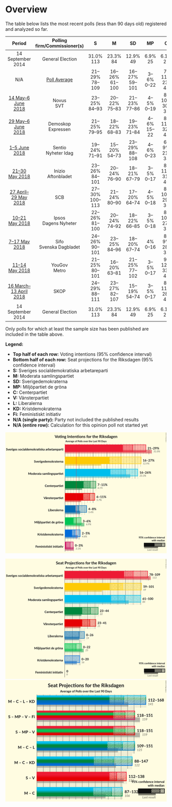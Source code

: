 # Overview

The table below lists the most recent polls (less than 90 days old) registered and analyzed so far.

| Period     | Polling firm/Commissioner(s) | S | M | SD | MP | C | V | L | KD | Fi |
|:----------:|:----------------------------:|:--:|:--:|:--:|:--:|:--:|:--:|:--:|:--:|:--:|
| 14 September 2014 | General Election | 31.0% <br> 113 | 23.3% <br> 84 | 12.9% <br> 49 | 6.9% <br> 25 | 6.1% <br> 22 | 5.7% <br> 21 | 5.4% <br> 19 | 4.6% <br> 16 | 3.1% <br> 0 |
| N/A | [Poll Average](average.html) | 21–29% <br> 78–109 | 16–26% <br> 61–100 | 16–27% <br> 59–101 | 3–6% <br> 0–22 | 7–11% <br> 23–44 | 6–11% <br> 23–41 | 4–8% <br> 0–26 | 2–5% <br> 0–20 | 0–3% <br> 0 |
| [14 May–6 June 2018](2018-06-06-Novus.html) | Novus <br> SVT | 23–25% <br> 84–93 | 20–22% <br> 75–83 | 21–23% <br> 77–86 | 4–5% <br> 0–19 | 8–10% <br> 30–37 | 8–10% <br> 31–37 | 4–5% <br> 15–20 | 2–3% <br> 0 | N/A <br> N/A |
| [29 May–6 June 2018](2018-06-06-Demoskop.html) | Demoskop <br> Expressen | 21–25% <br> 79–95 | 18–22% <br> 68–83 | 19–23% <br> 71–84 | 4–6% <br> 15–22 | 8–11% <br> 32–44 | 7–10% <br> 27–37 | 4–6% <br> 16–23 | 3–5% <br> 0–17 | 2–3% <br> 0 |
| [1–5 June 2018](2018-06-05-Sentio.html) | Sentio <br> Nyheter Idag | 19–24% <br> 71–91 | 15–20% <br> 54–73 | 23–29% <br> 88–108 | 4–6% <br> 0–23 | 6–9% <br> 21–34 | 8–12% <br> 29–43 | 6–9% <br> 20–31 | 2–5% <br> 0–16 | 0–1% <br> 0 |
| [21–30 May 2018](2018-05-30-Inizio.html) | Inizio <br> Aftonbladet | 23–26% <br> 84–101 | 20–24% <br> 76–90 | 18–21% <br> 67–79 | 3–5% <br> 0–17 | 8–11% <br> 31–40 | 7–9% <br> 27–34 | 4–5% <br> 0–19 | 4–6% <br> 16–22 | 1–2% <br> 0 |
| [27 April–29 May 2018](2018-05-29-SCB.html) | SCB | 27–30% <br> 100–113 | 21–24% <br> 80–90 | 17–20% <br> 64–74 | 4–5% <br> 0–18 | 8–10% <br> 29–36 | 7–8% <br> 25–31 | 4–5% <br> 0–19 | 2–3% <br> 0 | N/A <br> N/A |
| [10–21 May 2018](2018-05-21-Ipsos.html) | Ipsos <br> Dagens Nyheter | 22–26% <br> 81–100 | 20–24% <br> 74–92 | 18–22% <br> 66–85 | 3–5% <br> 0–18 | 8–10% <br> 27–37 | 8–10% <br> 32–42 | 4–6% <br> 15–24 | 3–5% <br> 0–19 | 1–3% <br> 0 |
| [7–17 May 2018](2018-05-17-Sifo.html) | Sifo <br> Svenska Dagbladet | 24–26% <br> 90–101 | 23–25% <br> 84–96 | 18–20% <br> 67–74 | 4% <br> 0–16 | 8–9% <br> 28–33 | 9–10% <br> 33–38 | 4–5% <br> 17–21 | 3–4% <br> 0 | 1–2% <br> 0 |
| [11–14 May 2018](2018-05-14-YouGov.html) | YouGov <br> Metro | 21–25% <br> 80–101 | 16–20% <br> 63–81 | 21–25% <br> 77–102 | 3–5% <br> 0–17 | 9–12% <br> 33–48 | 8–11% <br> 29–43 | 3–5% <br> 0–21 | 2–4% <br> 0–16 | 1–3% <br> 0 |
| [16 March–13 April 2018](2018-04-13-SKOP.html) | SKOP | 24–29% <br> 88–111 | 23–27% <br> 82–107 | 15–19% <br> 54–74 | 3–5% <br> 0–17 | 8–11% <br> 28–42 | 6–9% <br> 20–32 | 4–6% <br> 0–24 | 3–6% <br> 0–21 | 2–3% <br> 0 |
| 14 September 2014 | General Election | 31.0% <br> 113 | 23.3% <br> 84 | 12.9% <br> 49 | 6.9% <br> 25 | 6.1% <br> 22 | 5.7% <br> 21 | 5.4% <br> 19 | 4.6% <br> 16 | 3.1% <br> 0 |

Only polls for which at least the sample size has been published are included in the table above.

**Legend:**
+ **Top half of each row:** Voting intentions (95% confidence interval)
+ **Bottom half of each row:** Seat projections for the Riksdagen (95% confidence interval)
+ **S:** Sveriges socialdemokratiska arbetareparti
+ **M:** Moderata samlingspartiet
+ **SD:** Sverigedemokraterna
+ **MP:** Miljöpartiet de gröna
+ **C:** Centerpartiet
+ **V:** Vänsterpartiet
+ **L:** Liberalerna
+ **KD:** Kristdemokraterna
+ **Fi:** Feministiskt initiativ
+ **N/A (single party):** Party not included the published results
+ **N/A (entire row):** Calculation for this opinion poll not started yet


![Graph with voting intentions not yet produced](average.png "Voting Intentions")

![Graph with seats not yet produced](average-seats.png "Seats")
![Graph with coalitions seats not yet produced](average-coalitions-seats.png "Coalitions Seats")
